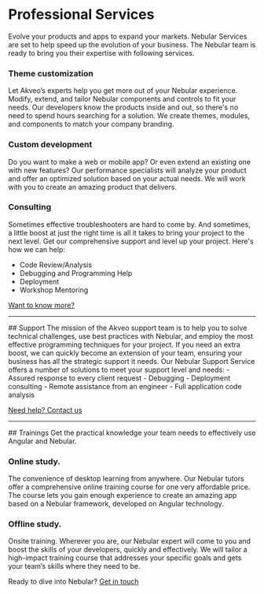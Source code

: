 # Professional Services
Evolve your products and apps to expand your markets. Nebular Services are set to help speed up the evolution of your business. 
The Nebular team is ready to bring you their expertise with following services.

### Theme customization
Let Akveo’s experts help you get more out of your Nebular experience. Modify, extend, and tailor Nebular components and controls to fit your needs. Our developers know the products inside and out, so there's no need to spend hours searching for a solution. We create themes, modules, and components to match your company branding.

### Custom development
Do you want to make a web or mobile app? Or even extend an existing one with new features?
Our performance specialists will analyze your product and offer an optimized solution based on your actual needs. We will work with you to create an amazing product that delivers.

### Consulting
Sometimes effective troubleshooters are hard to come by. And sometimes, a little boost at just the right time is all it takes to bring your project to the next level. Get our comprehensive support and level up your project. Here's how we can help:
- Code Review/Analysis 
- Debugging and Programming Help
- Deployment 
- Workshop Mentoring
 
<a href="mailto:support@akveo.com?subject=Nebular services consulting request">Want to know more?</a>

<hr>
## Support
The mission of the Akveo support team is to help you to solve technical challenges, use best practices with Nebular, and employ the most effective programming techniques for your project. If you need an extra boost, we can quickly become an extension of your team, ensuring your business has all the strategic support it needs. Our Nebular Support Service offers a number of solutions to meet your support level and needs:
- Assured response to every client request
- Debugging
- Deployment consulting
- Remote assistance from an engineer 
- Full application code analysis 

<a href="mailto:support@akveo.com?subject=Nebular services support request">Need help? Contact us</a>


<hr>
## Trainings
Get the practical knowledge your team needs to effectively use Angular and Nebular. 
 
### Online study.
The convenience of desktop learning from anywhere. Our Nebular tutors offer a comprehensive online training course for one very affordable price. The course lets you gain enough experience to create an amazing app based on a Nebular framework, developed on Angular technology.

### Offline study.
Onsite training. Wherever you are, our Nebular expert will come to you and boost the skills of your developers, quickly and effectively. We will tailor a high-impact training course that addresses your specific goals and gets your team’s skills where they need to be.

Ready to dive into Nebular? <a href="mailto:support@akveo.com?subject=Nebular services trainings request">Get in touch</a>
